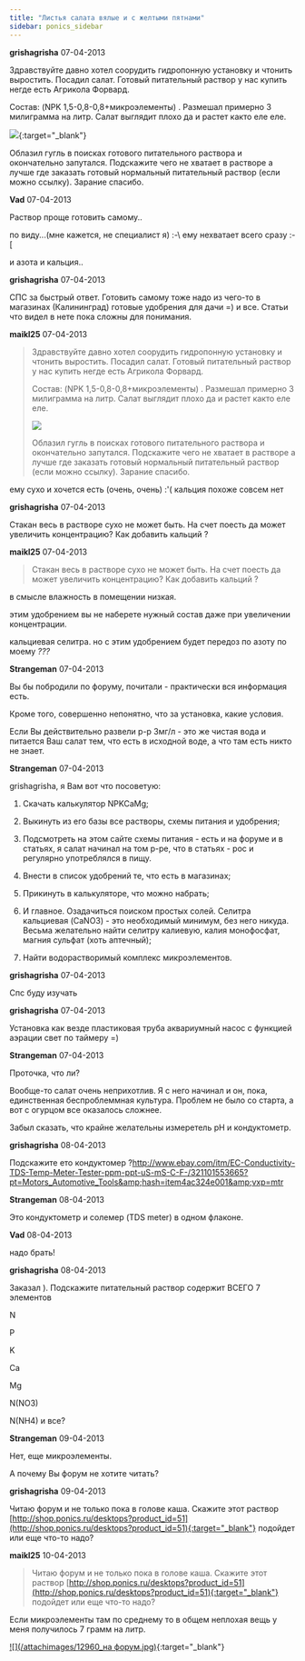 ```yaml
---
title: "Листья салата вялые и с желтыми пятнами"
sidebar: ponics_sidebar
---
```


**grishagrisha** 07-04-2013

Здравствуйте давно хотел соорудить гидропонную установку и чтонить выростить. Посадил салат. Готовый питательный раствор у нас купить негде есть Агрикола Форвард. 

Состав: (NPK 1,5-0,8-0,8+микроэлементы) . Размешал примерно 3 милиграмма на литр. Салат выглядит плохо да и растет както еле еле. 

[![](/imagehost/thumbs/dscf1243.jpg)](https://t.me/ponics_ru_files/10259){:target="_blank"}

Облазил гугль в поисках готового питательного раствора и окончательно запутался. Подскажите чего не хватает в растворе а лучше где заказать готовый нормальный питательный раствор (если можно ссылку). Зарание спасибо.


**Vad** 07-04-2013

Раствор проще готовить самому..

по виду...(мне кажется, не специалист я) :-\ ему нехватает всего сразу :-[ 

и азота и кальция.. 


**grishagrisha** 07-04-2013

СПС за быстрый ответ. Готовить самому тоже надо из чего-то в магазинах (Калининград) готовые удобрения для дачи =) и все. Статьи что видел в нете пока сложны для понимания.


**maikl25** 07-04-2013

> Здравствуйте давно хотел соорудить гидропонную установку и чтонить выростить. Посадил салат. Готовый питательный раствор у нас купить негде есть Агрикола Форвард. 
> 
> Состав: (NPK 1,5-0,8-0,8+микроэлементы) . Размешал примерно 3 милиграмма на литр. Салат выглядит плохо да и растет както еле еле. 
> 
> ![](/imagehost/thumbs/dscf1243.jpg)
> 
> Облазил гугль в поисках готового питательного раствора и окончательно запутался. Подскажите чего не хватает в растворе а лучше где заказать готовый нормальный питательный раствор (если можно ссылку). Зарание спасибо.

ему сухо и хочется есть (очень, очень) :&#039;( кальция похоже совсем нет


**grishagrisha** 07-04-2013

Стакан весь в растворе сухо не может быть. На счет поесть да может увеличить концентрацию? Как добавить кальций ? 


**maikl25** 07-04-2013

> Стакан весь в растворе сухо не может быть. На счет поесть да может увеличить концентрацию? Как добавить кальций ?

в смысле влажность в помещении низкая.

этим удобрением вы не наберете нужный состав даже при увеличении концентрации.

кальциевая селитра. но с этим удобрением будет передоз по азоту по моему *???*


**Strangeman** 07-04-2013

Вы бы побродили по форуму, почитали - практически вся информация есть.

Кроме того, совершенно непонятно, что за установка, какие условия.

Если Вы действительно развели р-р 3мг/л - это же чистая вода и питается Ваш салат тем, что есть в исходной воде, а что там есть никто не знает.


**Strangeman** 07-04-2013

grishagrisha, я Вам вот что посоветую:

1. Скачать калькулятор NPKCaMg;

2. Выкинуть из его базы все растворы, схемы питания и удобрения;

3. Подсмотреть на этом сайте схемы питания - есть и на форуме и в статьях, я салат начинал на том р-ре, что в статьях - рос и регулярно употреблялся в пищу.

4. Внести в список удобрений те, что есть в магазинах;

5. Прикинуть в калькуляторе, что можно набрать;

6. И главное. Озадачиться поиском простых солей. Селитра кальциевая (CaNO3) - это необходимый минимум, без него никуда. Весьма желательно найти селитру калиевую, калия монофосфат, магния сульфат (хоть аптечный);

7. Найти водорастворимый комплекс микроэлементов.


**grishagrisha** 07-04-2013

Спс буду изучать


**grishagrisha** 07-04-2013

Установка как везде пластиковая труба аквариумный насос с функцией аэрации свет по таймеру =)


**Strangeman** 07-04-2013

Проточка, что ли?

Вообще-то салат очень неприхотлив. Я с него начинал и он, пока, единственная беспроблеммная культура. Проблем не было со старта, а вот с огурцом все оказалось сложнее.

Забыл сказать, что крайне желательны измеретель pH и кондуктометр.


**grishagrisha** 08-04-2013

Подскажите ето кондуктомер ?http://www.ebay.com/itm/EC-Conductivity-TDS-Temp-Meter-Tester-ppm-ppt-uS-mS-C-F-/321101553665?pt=Motors_Automotive_Tools&amp;hash=item4ac324e001&amp;vxp=mtr


**Strangeman** 08-04-2013

Это кондуктометр и солемер (TDS meter) в одном флаконе.


**Vad** 08-04-2013

надо брать!


**grishagrisha** 08-04-2013

Заказал ). Подскажите питательный раствор содержит ВСЕГО 7 элементов

N

P

K

Ca

Mg

N(NO3)

N(NH4) и все? 


**Strangeman** 09-04-2013

Нет, еще микроэлементы.

А почему Вы форум не хотите читать?


**grishagrisha** 09-04-2013

Читаю форум и не только пока в голове каша. Скажите этот раствор [http://shop.ponics.ru/desktops?product_id=51](http://shop.ponics.ru/desktops?product_id=51){:target="_blank"} подойдет или еще что-то надо?


**maikl25** 10-04-2013

> Читаю форум и не только пока в голове каша. Скажите этот раствор [http://shop.ponics.ru/desktops?product_id=51](http://shop.ponics.ru/desktops?product_id=51){:target="_blank"} подойдет или еще что-то надо?

Если микроэлементы там по среднему то в общем неплохая вещь у меня получилось 7 грамм на литр.

[![](/attachimages/12960_на форум.jpg)](https://t.me/ponics_ru_files/10260){:target="_blank"}

